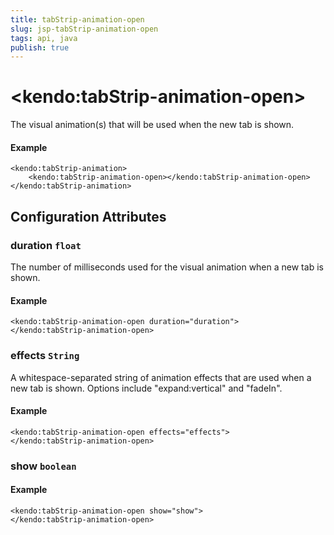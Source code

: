 ```yaml
---
title: tabStrip-animation-open
slug: jsp-tabStrip-animation-open
tags: api, java
publish: true
---
```


# \<kendo:tabStrip-animation-open\>

The visual animation(s) that will be used when the new tab is shown.

#### Example
    <kendo:tabStrip-animation>
        <kendo:tabStrip-animation-open></kendo:tabStrip-animation-open>
    </kendo:tabStrip-animation>

## Configuration Attributes

### duration `float`

The number of milliseconds used for the visual animation when a new tab is shown.

#### Example
    <kendo:tabStrip-animation-open duration="duration">
    </kendo:tabStrip-animation-open>

### effects `String`

A whitespace-separated string of animation effects that are used when a new tab is shown. Options include
"expand:vertical" and "fadeIn".

#### Example
    <kendo:tabStrip-animation-open effects="effects">
    </kendo:tabStrip-animation-open>

### show `boolean`



#### Example
    <kendo:tabStrip-animation-open show="show">
    </kendo:tabStrip-animation-open>

